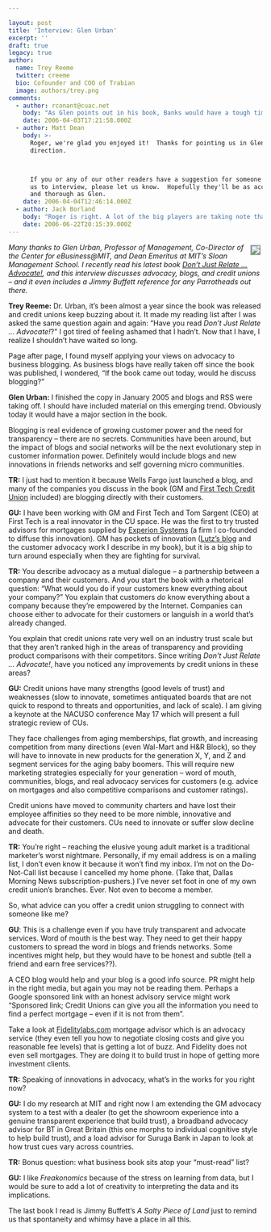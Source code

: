 ```yaml
---

layout: post
title: 'Interview: Glen Urban'
excerpt: ''
draft: true
legacy: true
author:
  name: Trey Reeme
  twitter: creeme
  bio: Cofounder and COO of Trabian
  image: authors/trey.png
comments:
  - author: rconant@cuac.net
    body: "As Glen points out in his book, Banks would have a tough time branding themselves as advocates...but if the Credit Unions don't move fast, they will! \r\nSure wish I could see him speak at the NACUSO.  Thanks for the interview, guys!"
    date: 2006-04-03T17:21:58.000Z
  - author: Matt Dean
    body: >-
      Roger, we're glad you enjoyed it!  Thanks for pointing us in Glen's
      direction.



      If you or any of our other readers have a suggestion for someone you'd like
      us to interview, please let us know.  Hopefully they'll be as accomodating
      and thorough as Glen.
    date: 2006-04-04T12:46:14.000Z
  - author: Jack Borland
    body: "Roger is right. A lot of the big players are taking note that customer advocacy (CA) and transparency are the new paradigm.\r\n\r\nAnd there are some financial service players that have been focused on this for a while, notably USAA, Progressive, and Capital One.\r\n\r\nOf the three listed above, USAA is the most direct threat - but the superior profitability of a company that treats its customers as a long-term investment is being recognized by a lot of firms.\r\n\r\nThere are pockets of innovation in all the big banking players. Expect to see Bank of America, Chase, and Wells Fargo (as examples) providing more and more CA services."
    date: 2006-06-22T20:15:39.000Z
---
```


<p><a href="http://www.dontjustrelate-advocate.com"><img src="/images/legacy/dontcover.jpg" style="float:right; border: 2px solid #999999; margin: 4px;"></a><em>Many thanks to Glen Urban, Professor of Management, Co-Director of the Center for eBusiness@MIT, and Dean Emeritus at <span class="caps">MIT</span>&#8217;s Sloan Management School.  I recently read his latest book <a href="http://www.dontjustrelate-advocate.com">Don&#8217;t Just Relate &#8230; Advocate!</a>, and this interview discusses advocacy, blogs, and credit unions &#8211; and it even includes a Jimmy Buffett reference for any Parrotheads out there.</em></p>
<p><strong>Trey Reeme:</strong> Dr. Urban, it&#8217;s been almost a year since the book was released and credit unions keep buzzing about it.  It made my reading list after I was asked the same question again and again: &#8220;Have you read <em>Don&#8217;t Just Relate &#8230; Advocate!</em>?&#8221;  I got tired of feeling ashamed that I hadn&#8217;t.  Now that I have, I realize I shouldn&#8217;t have waited so long.</p>
<p>Page after page, I found myself applying your views on advocacy to business blogging.  As business blogs have really taken off since the book was published, I wondered, &#8220;If the book came out today, would he discuss blogging?&#8221;</p>
<p><strong>Glen Urban:</strong> I finished the copy in January 2005 and blogs and <span class="caps">RSS</span> were taking off.  I should have included material on this emerging trend.  Obviously today it would have a major section in the book.</p>
<p>Blogging is real evidence of growing customer power and the need for transparency &#8211; there are no secrets.  Communities have been around, but the impact of blogs and social networks will be the next evolutionary step in customer information power.  Definitely would include blogs and new innovations in friends networks and self governing micro communities.</p>
<p><strong>TR:</strong> I just had to mention it because Wells Fargo just launched a blog, and many of the companies you discuss in the book (GM and <a href="http://blogs.firsttechcu.com/">First Tech Credit Union</a> included) are blogging directly with their customers.</p>
<p><strong>GU:</strong> I have been working with GM and First Tech and Tom Sargent (CEO) at First Tech is a real innovator in the CU space.  He was the first to try trusted advisors for mortgages supplied by <a href="http://www.experionsystems.com">Experion Systems</a> (a firm I co-founded to diffuse this innovation).  GM has pockets of innovation (<a href="http://fastlane.gmblogs.com/">Lutz&#8217;s blog</a> and the customer advocacy work I describe in my book), but it is a big ship to turn around especially when they are fighting for survival.</p>
<p><strong>TR:</strong> You describe advocacy as a mutual dialogue &#8211; a partnership between a company and their customers.  And you start the book with a rhetorical question: &#8220;What would you do if your customers knew everything about your company?&#8221;  You explain that customers <em>do</em> know everything about a company because they&#8217;re empowered by the Internet.  Companies can choose either to advocate for their customers or languish in a world that&#8217;s already changed.</p>
<p>You explain that credit unions rate very well on an industry trust scale but that they aren&#8217;t ranked high in the areas of transparency and providing product comparisons with their competitors.  Since writing <em>Don&#8217;t Just Relate &#8230; Advocate!</em>, have you noticed any improvements by credit unions in these areas?</p>
<p><strong>GU:</strong> Credit unions have many strengths (good levels of trust) and weaknesses  (slow to innovate, sometimes antiquated boards that are not quick to respond to threats and opportunities, and lack of scale). I am giving a keynote at the <span class="caps">NACUSO</span> conference May 17 which will present a full strategic review of CUs.</p>
<p>They face challenges from aging memberships, flat growth, and increasing competition from many directions (even Wal-Mart and H&#38;R Block), so they will have to innovate in new products for the generation X, Y, and Z and segment services for the aging baby boomers.  This will require new marketing strategies especially for your generation &#8211; word of mouth, communities, blogs, and real advocacy services for customers (e.g. advice on mortgages and also competitive comparisons and customer ratings).</p>
<p>Credit unions have moved to community charters and have lost their employee affinities so they need to be more nimble, innovative and advocate for their customers.   CUs need to innovate or suffer slow decline and death.</p>
<p><strong>TR:</strong>  You&#8217;re right &#8211; reaching the elusive young adult market is a traditional marketer&#8217;s worst nightmare.  Personally, if my email address is on a mailing list, I don&#8217;t even know it because it won&#8217;t find my inbox.  I&#8217;m not on the Do-Not-Call list because I cancelled my home phone.  (Take that, Dallas Morning News subscription-pushers.)  I&#8217;ve never set foot in one of my own credit union&#8217;s branches.  Ever.  Not even to become a member.</p>
<p>So, what advice can you offer a credit union struggling to connect with someone like me?</p>
<p><strong>GU</strong>: This is a challenge even if you have truly transparent and advocate services.  Word of mouth is the best way.  They need to get their happy customers to spread the word in blogs and friends networks.  Some incentives might help, but they would have to be honest and subtle (tell a friend and earn free services??).</p>
<p><span class="caps">A CEO</span> blog would help and your blog is a good info source. PR might help in the right media, but again you may not be reading them.  Perhaps a Google sponsored link with an honest advisory service might work &#8220;Sponsored link;  Credit Unions can give you all the information you need to find a perfect mortgage &#8211; even if it is not from them&#8221;.</p>
<p>Take a look at <a href="http://www.fidelitylabs.com">Fidelitylabs.com</a> mortgage advisor which is an advocacy service (they even tell you how to negotiate closing costs and give you reasonable fee levels) that is getting a lot of buzz.  And Fidelity does not even sell mortgages.  They are doing it to build trust in hope of getting more investment clients.</p>
<p><strong>TR:</strong> Speaking of innovations in advocacy, what&#8217;s in the works for you right now?</p>
<p><strong>GU:</strong> I do my research at <span class="caps">MIT</span> and right now I am extending the GM advocacy system to a test with a dealer (to get the showroom experience into a genuine transparent experience that build trust),  a broadband advocacy advisor for BT in Great Britain (this one morphs to individual cognitive style to help build trust), and a load advisor for Suruga Bank in Japan to look at how trust cues vary across countries.</p>
<p><strong>TR:</strong> Bonus question: what business book sits atop your &#8220;must-read&#8221; list?</p>
<p><strong>GU:</strong> I like <em>Freakonomics</em> because of the stress on learning from data, but I would be sure to add a lot of creativity to interpreting the data and its implications.</p>
<p>The last book I read is Jimmy Buffett&#8217;s <em>A Salty Piece of Land</em> just to remind us that spontaneity and whimsy have a place in all this.</p>
